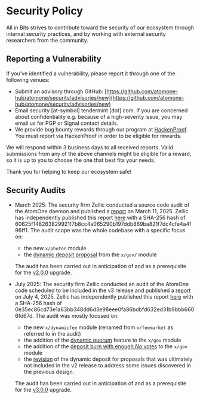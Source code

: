 # Security Policy

All in Bits strives to contribute toward the security of our ecosystem through
internal security practices, and by working with external security researchers
from the community.

## Reporting a Vulnerability

If you've identified a vulnerability, please report it through one of the
following venues:

* Submit an advisory through GitHub: [https://github.com/atomone-hub/atomone/security/advisories/new](https://github.com/atomone-hub/atomone/security/advisories/new)
* Email security [at-symbol] tendermint [dot] com. If you are concerned about
  confidentiality e.g. because of a high-severity issue, you may email us for
  PGP or Signal contact details.
* We provide bug bounty rewards through our program at
  [HackenProof](https://hackenproof.com/all-in-bits). You must report via
  HackenProof in order to be eligible for rewards.

We will respond within 3 business days to all received reports.
Valid submissions from any of the above channels might be eligible for a reward,
so it is up to you to choose the one that best fits your needs.

Thank you for helping to keep our ecosystem safe!

## Security Audits

* March 2025: The security firm Zellic conducted a source code audit of the
  AtomOne daemon and published a
  [report](docs/v2%20-%20Zellic%20Audit%20Report.pdf) on March 11, 2025.
  Zellic has independently published this report
  [here](https://github.com/Zellic/publications/blob/master/AtomOne%20-%20Zellic%20Audit%20Report.pdf)
  with a SHA-256 hash of 60625f148263829921f7b8cc4a065290b197ddb869ba821f7dc4cfe4a4f96ff1.
  The audit scope was the whole codebase with a specific focus on:
  
  * the new `x/photon` module
  * the [dynamic deposit proposal](https://github.com/atomone-hub/atomone/pull/69)
  from the `x/gov/` module

  The audit has been carried out in anticipation of and as a prerequisite for the
  [v2.0.0](https://github.com/atomone-hub/atomone/releases/tag/v2.0.0) upgrade.

* July 2025: The security firm Zellic conducted an audit of the AtomOne code
  scheduled to be included in the v3 release and published a
  [report](docs/v3%20-%20Zellic%20Audit%20Report.pdf) on July 4, 2025.
  Zellic has independently published this report
  [here](https://github.com/Zellic/publications/blob/master/All%20in%20Bits%20-%20Zellic%20Audit%20Report.pdf)
  with a SHA-256 hash of 0e35ec86cd73e1a63bb348dd6d3e98eee0fa86bdbfd632ed31b9bbb6606fd67d.
  The audit was mostly focused on:

  * the new `x/dynamicfee` module (renamed from `x/feemarket` as referred to in
    the audit)
  * the addition of the
    [dynamic quorum](https://github.com/atomone-hub/atomone/pull/135) feature
    to the `x/gov` module
  * the addition of the
    [deposit burn with enough *No* votes](https://github.com/atomone-hub/atomone/pull/90)
    to the `x/gov` module
  * the [revision](https://github.com/atomone-hub/atomone/pull/105) of the dynamic
    deposit for proposals that was ultimately not included in the v2 release to
    address some issues discovered in the previous design.

  The audit has been carried out in anticipation of and as a prerequisite for the
  [v3.0.0](https://github.com/atomone-hub/atomone/releases/tag/v3.0.0) upgrade.
